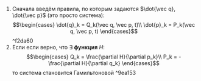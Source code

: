 1. Сначала введём правила, по которым задаются $\dot{\vec q}, \dot{\vec p}$  (это просто система): $$\begin{cases}
\dot{q}_k = Q_k(\vec q, \vec p, t)\\
\dot{p}_k = P_k(\vec q, \vec p, t)
\end{cases}$$ ^f2da60
2. Если если верно, что $\exists$  **функция** $H$:$$\begin{cases}
Q_k = \frac{\partial H}{\partial p_k}\\
P_k = - \frac{\partial H}{\partial q_k}
\end{cases}$$то система становится Гамильтоновой ^9ea153